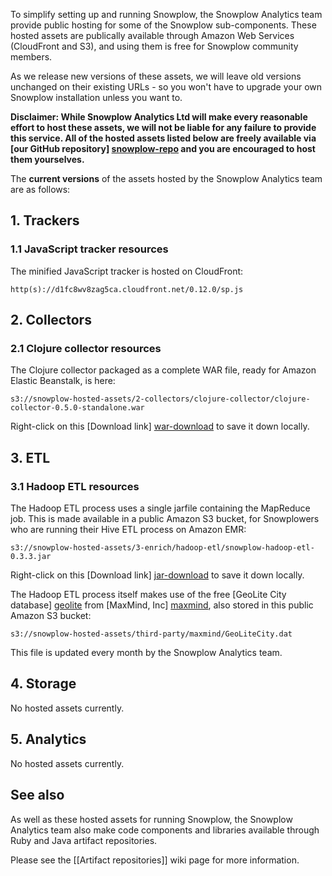 To simplify setting up and running Snowplow, the Snowplow Analytics team provide public hosting for some of the Snowplow sub-components. These hosted assets are publically available through Amazon Web Services (CloudFront and S3), and using them is free for Snowplow community members.

As we release new versions of these assets, we will leave old versions unchanged on their existing URLs - so you won't have to upgrade your own Snowplow installation unless you want to.

**Disclaimer: While Snowplow Analytics Ltd will make every reasonable effort to host these assets, we will not be liable for any failure to provide this service. All of the hosted assets listed below are freely available via [our GitHub repository] [snowplow-repo] and you are encouraged to host them yourselves.** 

The **current versions** of the assets hosted by the Snowplow Analytics team are as follows:

## 1. Trackers

### 1.1 JavaScript tracker resources

The minified JavaScript tracker is hosted on CloudFront:

    http(s)://d1fc8wv8zag5ca.cloudfront.net/0.12.0/sp.js

## 2. Collectors

### 2.1 Clojure collector resources

The Clojure collector packaged as a complete WAR file, ready for Amazon Elastic Beanstalk, is here:

    s3://snowplow-hosted-assets/2-collectors/clojure-collector/clojure-collector-0.5.0-standalone.war

Right-click on this [Download link] [war-download] to save it down locally.

## 3. ETL

### 3.1 Hadoop ETL resources

The Hadoop ETL process uses a single jarfile containing the MapReduce job. This is made available in a public Amazon S3 bucket, for Snowplowers who are running their Hive ETL process on Amazon EMR:

    s3://snowplow-hosted-assets/3-enrich/hadoop-etl/snowplow-hadoop-etl-0.3.3.jar

Right-click on this [Download link] [jar-download] to save it down locally.

The Hadoop ETL process itself makes use of the free [GeoLite City database] [geolite] from [MaxMind, Inc] [maxmind], also stored in this public Amazon S3 bucket:

    s3://snowplow-hosted-assets/third-party/maxmind/GeoLiteCity.dat

This file is updated every month by the Snowplow Analytics team.

## 4. Storage

No hosted assets currently.

## 5. Analytics

No hosted assets currently.

## See also

As well as these hosted assets for running Snowplow, the Snowplow Analytics team also make code components and libraries available through Ruby and Java artifact repositories.

Please see the [[Artifact repositories]] wiki page for more information.

[snowplow-repo]: https://github.com/snowplow/snowplow
[war-download]: http://s3-eu-west-1.amazonaws.com/snowplow-hosted-assets/2-collectors/clojure-collector/clojure-collector-0.5.0-standalone.war
[jar-download]: http://s3-eu-west-1.amazonaws.com/snowplow-hosted-assets/3-enrich/hadoop-etl/snowplow-hadoop-etl-0.3.2.jar
[geolite]: http://dev.maxmind.com/geoip/legacy/geolite
[maxmind]: http://www.maxmind.com/